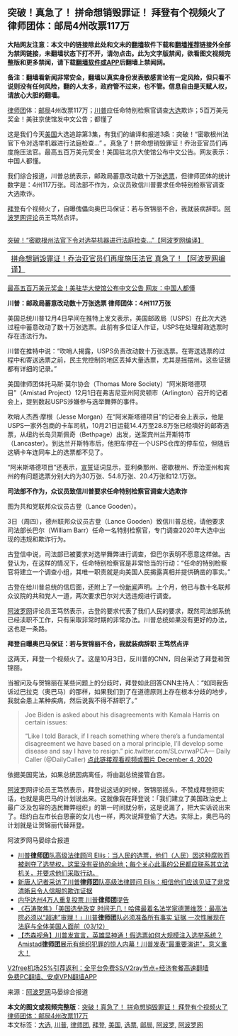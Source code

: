  <h2>突破！真急了！ 拼命想销毁罪证！ 拜登有个视频火了 律师团体：邮局4州改票117万</h2> <p class="notice"><b>大陆网友注意：本文中的链接除此处和文末的<a href="https://github.com/bannedbook/fanqiang" >翻墙</a>软件下载和<a href="https://github.com/killgcd/justmysocks/blob/master/README.md">翻墙推荐</a>链接外全部为禁网链接，未翻墙状态下打不开，请勿点击。此为文字版禁闻，欲看图文视频完整版和更多禁闻，请下载<a href="https://github.com/bannedbook/fanqiang">翻墙软件或APP</a>后翻墙上禁闻网。</p><p>备注：翻墙看新闻非常安全，翻墙以真实身份发表敏感言论有一定风险，但只看不说则没有任何风险，翻的人太多，政府管不过来，也不管。信息自由是天赋人权，请放心大胆的翻墙。</b></p>  <div class="entry"> <p id="summary"><a href="https://www.bannedbook.org/bnews/tag/%E5%BE%8B%E5%B8%88%E5%9B%A2/" class="st_tag internal_tag" rel="tag" title="标签 律师团 下的日志">律师团</a>体：<a href="https://www.bannedbook.org/bnews/tag/%E9%82%AE%E5%B1%80/" class="st_tag internal_tag" rel="tag" title="标签 邮局 下的日志">邮局</a>4州改票117万；<a href="https://www.bannedbook.org/bnews/tag/%e5%b7%9d%e6%99%ae/" class="st_tag internal_tag" rel="tag" title="标签 川普 下的日志">川普</a>应任命特别检察官调查<a href="https://www.bannedbook.org/bnews/tag/%e5%a4%a7%e9%80%89/" class="st_tag internal_tag" rel="tag" title="标签 大选 下的日志">大选</a>欺诈；5百万美元奖金！美驻京使馆发中文公告；都懂了</p> <p>这是我们今天<a href="https://www.bannedbook.org/bnews/tag/%e7%be%8e%e5%9b%bd/" class="st_tag internal_tag" rel="tag" title="标签 美国 下的日志">美国</a>大选追踪第3集，有我们的编译和报道3条：突破！“密歇根州法官下令对选举机器进行法庭检查&#8230;” 。真急了！拼命想销毁罪证！乔治亚官员们再度施压法官。最高五百万美元奖金！美国驻北京大使馆公布中文公告。网友表示：中国人都懂。</p> <p>我们综合报道，川普总统表示，邮政局蓄意改动数十万张<a href="https://www.bannedbook.org/bnews/tag/%E9%80%89%E7%A5%A8/" class="st_tag internal_tag" rel="tag" title="标签 选票 下的日志">选票</a>，但律师团体的统计数字是：4州117万张。司法部不作为，众议员致信川普要求任命特别检察官调查大选欺诈。</p> <p><a href="https://www.bannedbook.org/bnews/tag/%e6%8b%9c%e7%99%bb/" class="st_tag internal_tag" rel="tag" title="标签 拜登 下的日志">拜登</a>有个视频火了，自曝傀儡向奥巴马保证：若与贺锦丽不合，我就装病辞职。<span class='wp_keywordlink_affiliate'><a href="https://www.aboluowang.com/" title="阿波罗网" target="_blank">阿波罗网</a></span><span class='wp_keywordlink_affiliate'><a href="https://www.bannedbook.org/bnews/comments/" title="新闻评论" target="_blank">评论</a></span>员王笃然点评。<br />&nbsp;</p> <p><a href="https://www.aboluowang.com/2020/1205/1530799.html" target="_blank">突破！“密歇根州法官下令对选举机器进行法庭检查&#8230;”【阿波罗网编译】</a></p> <table width="100%"> <tbody> <tr> <td><a href="https://www.aboluowang.com/2020/1205/1530787.html" target="_blank">拼命想销毁罪证！乔治亚官员们再度施压法官 真急了！【阿波罗网编译】</a></td> </tr> </tbody> </table> <p><a href="https://www.aboluowang.com/2020/1205/1530840.html" target="_blank">最高五百万美元奖金！美驻华大使馆公布中文公告 网友：中国人都懂</a></p>  <p><strong>川普：邮政局蓄意改动数十万张选票 律师团体：4州117万张</strong></p> <p>美国总统川普12月4日早间在推特上发文表示，美国邮政局（USPS）在此次大选过程中蓄意改动了数十万张选票。此前有多位证人作证，USPS在处理邮政选票时存在违法行为。</p> <p>川普在推特中说：“吹哨人揭露，USPS负责改动数十万张选票。在寄送选票的过程中和寄送选票之前，民主党控制的地区丢掉大量选票，尤其是摇摆州。这些证据都有详细的记录。”</p> <p>美国律师团体托马斯‧莫尔协会（Thomas More Society）“阿米斯塔德项目”（Amistad Project）12月1日在弗吉尼亚州阿灵顿市（Arlington）召开的记者会上，提到数起USPS涉嫌参与选举舞弊的事件。</p> <p>吹哨人杰西‧摩根（Jesse Morgan）在“阿米斯塔德项目”的记者会上表示，他是USPS一家外包商的卡车司机，10月21日运载14.4万至28.8万张已经填好的邮寄选票，从纽约长岛贝斯佩奇（Bethpage）出发，送至宾州兰开斯特市（Lancaster）。到达兰开斯特市后，他把车停在一个USPS仓库的停车位，但随后这辆卡车连同车上的选票都不见了。</p> <p>“阿米斯塔德项目”还表示，<span class='wp_keywordlink'><a href="https://www.bannedbook.org/forum5/topic17.html" title="宣誓与预言" target="_blank">宣誓</a></span>证词显示，亚利桑那州、密歇根州、乔治亚州和宾州的有问题选票分别大约为30万张、54.8万张、20.4万张和12.1万张。</p>  <p><strong>司法部不作为，众议员致信川普要求任命特别检察官调查大选欺诈&nbsp;</strong></p> <p>图为共和党联邦众议员古登（Lance Gooden）。</p> <p>3日（周四），德州联邦众议员古登（Lance Gooden）致信川普总统，请他要求司法部长巴尔（William Barr）任命一名特别检察官，专门调查2020年大选中出现的违规和欺诈行为。</p> <p>古登信中说，司法部已被要求对选举舞弊进行调查，但巴尔表明不愿意这样做。古登认为，在这样的情况下，任命特别检察官是非常恰当的行动：“任命的特别检察官将建立一个调查小组，其唯一职责就是向美国人民揭露真相并提供确凿的事实。”</p> <p>古登在给川普总统的信后面，还附上了一份<span class='wp_keywordlink_affiliate'><a href="https://www.bannedbook.org/" title="新闻">新闻</a></span>声明。上个月，他已与数十名联邦众议院的共和党人一道，两次要求巴尔对大选违规进行调查。</p> <p><a href="https://www.bannedbook.org/bnews/tag/%e9%98%bf%e6%b3%a2%e7%bd%97%e7%bd%91/" class="st_tag internal_tag" rel="tag" title="标签 阿波罗网 下的日志">阿波罗网</a>评论员王笃然表示，古登的要求代表了我们人民的要求，既然司法部系统已经渎职不工作，只有采取非常时期的非常办法。川普总统如果没有更好的办法，这也是一条路。</p>  <p><strong>拜登自曝奥巴马保证：若与贺锦丽不合，我就装病辞职 王笃然点评</strong></p> <p>这两天，拜登一个视频火了。这是10月3日，反川普的CNN，同台采访了拜登和贺锦丽。</p> <p>当被问及与贺锦丽在某些问题上的分歧时，拜登如此回答CNN主持人：“如同我告诉过巴拉克（奥巴马）的那样，如果我们到了在道德原则上存在根本分歧的地步，我就会患上某种疾病，然后说我不得不辞职了。”</p> <blockquote><p>Joe Biden is asked about his disagreements with Kamala Harris on certain issues:</p> <p>&#8220;Like I told Barack, if I reach something where there&#8217;s a fundamental disagreement we have based on a moral principle, I&#8217;ll develop some disease and say I have to resign.&#8221; pic.twitter.com/SLcvrwaPCA— Daily Caller (@DailyCaller) <a href="https://twitter.com/DailyCaller/status/1334686548122591235?ref_src=twsrc%5Etfw">点此链接观看视频或图片 December 4, 2020</a></p></blockquote> <p>依据美国宪法，如果总统因病离任，将由副总统接管白宫。</p>  <p><a href="https://www.bannedbook.org/bnews/tag/%E9%98%BF%E6%B3%A2%E7%BD%97/" class="st_tag internal_tag" rel="tag" title="标签 阿波罗 下的日志">阿波罗</a>网评论员王笃然表示，拜登说这话的时候，贺锦丽摇头，不赞成拜登把实话，也就是奥巴马的计划说出来。这就像我在拜登说：「我们建立了美国政治史上最广泛及包容的选民舞弊组织」的第一时间就分析，这是说漏了，把大实话说出来了。纽约白左市长白思豪的女儿也一样，两次说拜登偷了大选。实际上，奥巴马的计划就是让贺锦丽代替拜登。</p> <p>阿波罗网马晏综合报道</p> <ul class='op-related-articles' title='相关阅读'> <li><a href='https://www.bannedbook.org/bnews/bannedvideo/20201205/1442338.html' target='_blank'>川普<b>律师团</b>队高级法律顾问 Eliis：当人民的选票，他们（人民）因这种腐败而被剥夺了选举权，这里没有妥协的余地；每个关心此事的公民都应联系其立法机关，并要求他们采取行动。</a></li> <li><a href='https://www.bannedbook.org/bnews/bannedvideo/20201205/1442231.html' target='_blank'>新唐人记者采访了川普<b>律师团</b>队高级法律顾问 Eliis：相信他们应该见证了非常清晰且令人信服的欺诈证据</a></li> <li><a href='https://www.bannedbook.org/bnews/taiwannews/20201204/1441978.html' target='_blank'>内华达州4万人重复投票 川普<b>律师团</b>提告</a></li> <li><a href='https://www.bannedbook.org/bnews/bannedvideo/20201204/1441692.html' target='_blank'>《石涛聚焦》「美国选举政变 时间无几！哈佛最着名法学家德萧维茨：最高法院必须以“超速”审理！」川普<b>律师团</b>队必须准备所有事实 证据 一次性展现在法庭与全体美国人面前（03/12）</a></li> <li><a href='https://www.bannedbook.org/bnews/bannedvideo/20201203/1441342.html' target='_blank'>【杰森视角】川普发宣言，英雄显神通！假选票如何大规模注入选举系统？Amistad<b>律师团</b>展示有组织犯罪的惊人内幕！川普发表“最重要演讲”，意义重大！</a></li> </ul> <p class="texttj"> <a href="https://github.com/bannedbook/fanqiang/wiki/V2ray%E6%9C%BA%E5%9C%BA" target="_blank">V2free机场25%引荐返利：全平台免费SS/V2ray节点+经济套餐高速翻墙</a><br/> <a href="https://github.com/bannedbook/fanqiang/wiki/%E7%A6%81%E9%97%BB%E7%BD%91%E5%AE%89%E5%8D%93%E7%BF%BB%E5%A2%99%E6%96%B0%E9%97%BBAPP" target="_blank">免费PC翻墙、安卓VPN翻墙APP</a></p><p> 来源：<a href="https://www.aboluowang.com/2020/1205/1530898.html" target="_blank">阿波罗网</a>马晏综合报道 </p><a name='sharetosocial'></a>       <div><b>本文的图文或视频完整版</b>：<a href='https://www.bannedbook.org/bnews/cnnews/20201205/1442704.html'>突破！真急了！ 拼命想销毁罪证！ 拜登有个视频火了 律师团体：邮局4州改票117万</a></div>  </div><!--END ENTRY--> <div class="postfooter"> <div>本文标签：<a href="https://www.bannedbook.org/bnews/tag/%e5%a4%a7%e9%80%89/" rel="tag">大选</a>, <a href="https://www.bannedbook.org/bnews/tag/%e5%b7%9d%e6%99%ae/" rel="tag">川普</a>, <a href="https://www.bannedbook.org/bnews/tag/%E5%BE%8B%E5%B8%88%E5%9B%A2/" rel="tag">律师团</a>, <a href="https://www.bannedbook.org/bnews/tag/%e6%8b%9c%e7%99%bb/" rel="tag">拜登</a>, <a href="https://www.bannedbook.org/bnews/tag/%e7%be%8e%e5%9b%bd/" rel="tag">美国</a>, <a href="https://www.bannedbook.org/bnews/tag/%E9%80%89%E7%A5%A8/" rel="tag">选票</a>, <a href="https://www.bannedbook.org/bnews/tag/%E9%82%AE%E5%B1%80/" rel="tag">邮局</a>, <a href="https://www.bannedbook.org/bnews/tag/%E9%98%BF%E6%B3%A2%E7%BD%97/" rel="tag">阿波罗</a>, <a href="https://www.bannedbook.org/bnews/tag/%e9%98%bf%e6%b3%a2%e7%bd%97%e7%bd%91/" rel="tag">阿波罗网</a></div>  </div><!--END POSTFOOTER--> 